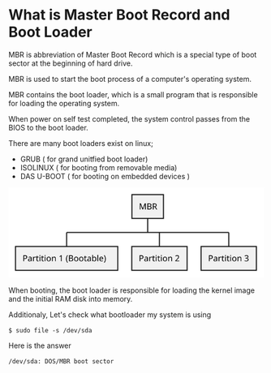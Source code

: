 # What is Master Boot Record and Boot Loader

MBR is abbreviation of Master Boot Record which is a special type of boot sector at the beginning of hard drive. 

MBR is used to start the boot process of a computer's operating system.

MBR contains the boot loader, which is a small program that is responsible for loading the operating system.

When power on self test completed, the system control passes from the BIOS to the boot loader.


There are many boot loaders exist on linux;

 - GRUB ( for grand unitfied boot loader)
 - ISOLINUX ( for booting from removable media)
 - DAS U-BOOT ( for booting on embedded devices )

 ![Screenshot](diagram.svg)


When booting, the boot loader is responsible for loading the kernel image and the initial RAM disk into memory.

Additionaly, Let's check what bootloader my system is using 

```
$ sudo file -s /dev/sda
```

Here is the answer
```
/dev/sda: DOS/MBR boot sector
```